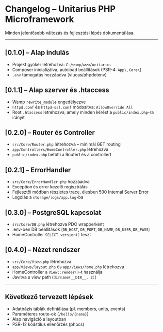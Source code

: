 # Changelog – Unitarius PHP Microframework

Minden jelentősebb változás és fejlesztési lépés dokumentálása.

---

## [0.1.0] – Alap indulás
- Projekt gyökér létrehozva: `C:/wamp/www/unitarius`
- Composer inicializálva, autoload beállítások (PSR-4: `App\`, `Core\`)
- `.env` támogatás hozzáadva (vlucas/phpdotenv)

## [0.1.1] – Alap szerver és .htaccess
- Wamp `rewrite_module` engedélyezve
- `httpd.conf` és `httpd-ssl.conf` módosítva: `AllowOverride All`
- Root `.htaccess` létrehozva, amely minden kérést a `public/index.php`-ra irányít

## [0.2.0] – Router és Controller
- `src/Core/Router.php` létrehozva – minimál GET routing
- `app/Controllers/HomeController.php` létrehozva
- `public/index.php` betölti a Routert és a controllert

## [0.2.1] – ErrorHandler
- `src/Core/ErrorHandler.php` hozzáadva
- Exception és error kezelő regisztrálás
- Fejlesztői módban részletes trace, élesben 500 Internal Server Error
- Logolás a `storage/logs/app.log`-ba

## [0.3.0] – PostgreSQL kapcsolat
- `src/Core/DB.php` létrehozva PDO wrapperként
- .env-ben DB beállítások (`DB_HOST`, `DB_PORT`, `DB_NAME`, `DB_USER`, `DB_PASS`)
- HomeController `SELECT version()` teszt

## [0.4.0] – Nézet rendszer
- `src/Core/View.php` létrehozva
- `app/Views/layout.php` és `app/Views/home.php` létrehozva
- HomeController a `View::render()`-t használja
- Javítva a view path (`dirname(__DIR__, 2)`)

---

## Következő tervezett lépések
- Adatbázis táblák definiálása (pl. members, units, events)
- Paraméteres route-ok (`/hello/{name}`)
- Alap navigáció a layoutban
- PSR-12 kódstílus ellenőrzés (phpcs)
